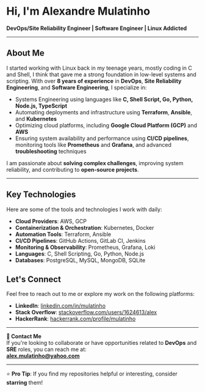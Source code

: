 # Hi, I'm Alexandre Mulatinho  
**DevOps/Site Reliability Engineer | Software Engineer | Linux Addicted**

---

## About Me  

 I started working with Linux back in my teenage years, mostly coding in C and Shell, I think that gave me a strong foundation in low-level systems and scripting. With over **8 years of experience** in **DevOps**, **Site Reliability Engineering**, and **Software Engineering**, I specialize in:  

- Systems Engineering using languages like **C, Shell Script, Go, Python, Node.js, TypeScript**
- Automating deployments and infrastructure using **Terraform**, **Ansible**, and **Kubernetes**  
- Optimizing cloud platforms, including **Google Cloud Platform (GCP)** and **AWS**  
- Ensuring system availability and performance using **CI/CD pipelines**, monitoring tools like **Prometheus** and **Grafana**, and advanced **troubleshooting** techniques  

I am passionate about **solving complex challenges**, improving system reliability, and contributing to **open-source projects**.  

---

## Key Technologies  

Here are some of the tools and technologies I work with daily:  

- **Cloud Providers**: AWS, GCP
- **Containerization & Orchestration**: Kubernetes, Docker  
- **Automation Tools**: Terraform, Ansible  
- **CI/CD Pipelines**: GitHub Actions, GitLab CI, Jenkins  
- **Monitoring & Observability**: Prometheus, Grafana, Loki  
- **Languages**: C, Shell Scripting, Go, Python, Node.js
- **Databases**: PostgreSQL, MySQL, MongoDB, SQLite

## Let's Connect  

Feel free to reach out to me or explore my work on the following platforms:  

- **LinkedIn**: [linkedin.com/in/mulatinho](https://linkedin.com/in/mulatinho)  
- **Stack Overflow**: [stackoverflow.com/users/1624613/alex](https://stackoverflow.com/users/1624613/alex)  
- **HackerRank**: [hackerrank.com/profile/mulatinho](https://www.hackerrank.com/profile/mulatinho)  

---

**📧 Contact Me**  
If you're looking to collaborate or have opportunities related to **DevOps** and **SRE** roles, you can reach me at:  
**alex.mulatinho@yahoo.com**  

---

⭐️ **Pro Tip**: If you find my repositories helpful or interesting, consider **starring** them!
